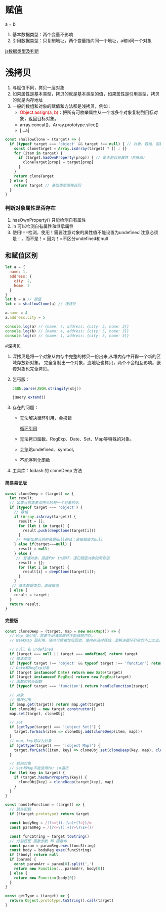 # 赋值
a = b
1. 基本数据类型：两个变量不影响
2. 引用数据类型：只复制地址，两个变量指向同一个地址，a和b同一个对象

[js数据类型及判断](https://github.com/xxcr/js-code-notes/blob/main/data-types.md)



# 浅拷贝
1. 与赋值不同，拷贝一层对象
2. 如果属性是基本类型，拷贝的就是基本类型的值，如果属性是引用类型，拷贝的就是内存地址
3. 一般的数组和对象的赋值和方法都是浅拷贝，例如：
	-   <font color="#dd0000">Object.assign(a, b)</font>：把所有可枚举属性从一个或多个对象复制到目标对象，返回目标对象。
	-   array.concat()、Array.prototype.slice()
	-   [...a]

```js
const shallowClone = (target) => {
  if (typeof target === 'object' && target !== null) { // 对象，数组，函数，但不为null
    const cloneTarget = Array.isArray(target) ? [] : {}
    for (item in target) { 
      if (target.hasOwnProperty(prop)) { // 是否是自身属性（非继承）
        cloneTarget[prop] = target[prop]
      }
    }
    return cloneTarget
  } else {
    return target // 基础类型直接返回
  }
}
```

### 判断对象属性是否存在
1. hasOwnProperty() 只能检测自有属性
2. in 可以检测自有属性和继承属性
3. 使用!==检测，使用！需要注意对象的属性值不能设置为undefined
   注意必须是！，而不是！= 因为！=不区分undefined和null


## 和赋值区别
```js
let a = {
  name: 1,
  address: {
    city: 2,
    home: 3
  }
}
let b = a // 赋值
let c = shallowClone(a) // 浅拷贝

a.name = 4
a.address.city = 5

console.log(a) // {name: 4, address: {city: 5, home: 3}}
console.log(b) // {name: 4, address: {city: 5, home: 3}}
console.log(c) // {name: 1, address: {city: 5, home: 3}}

```



#深拷贝
1. 深拷贝是将一个对象从内存中完整的拷贝一份出来,从堆内存中开辟一个新的区域存放新对象。
完全复制出一个对象，连地址也拷贝，两个不会相互影响。嵌套对象也完全拷贝。
2. 乞丐版：
	```js
	JSON.parse(JSON.stringify(obj))
	```
	```js
	jQuery.extend()
	```
3. 存在的问题：
	-   无法解决循环引用，会报错
	
		[循环引用](https://github.com/xxcr/js-code-notes/blob/main/循环引用.md)
	-   无法拷贝函数、RegExp、Date、Set、Map等特殊的对象。
	-   会忽略undefined、symbol。
	-   不能序列化函数

4. 工具库：lodash 的 cloneDeep 方法

#### 简易易记版
```js
const cloneDeep = (target) => {
  let result;
  // 如果当前需要深拷贝的是一个对象的话
  if (typeof target === 'object') {
    // 数组
    if (Array.isArray(target)) {
      result = [];
      for (let i in target) {
        result.push(deepClone(target[i]))
      }
     // 判断如果当前的值是null的话；直接赋值为null
    } else if(target===null) {
      result = null;
    } else {
     // 普通对象，直接for in循环，递归赋值对象的所有值
      result = {};
      for (let i in target) {
        result[i] = deepClone(target[i]);
      }
    }
   // 基本数据类型，直接赋值
  } else {
    result = target;
  }
  return result;
}
```

#### 完整版
```js
const cloneDeep = (target, map = new WeakMap()) => {
  // Map 强引用，需要手动清除属性才能释放内存。
  // WeakMap 弱引用，随时可能被垃圾回收，使内存及时释放，是解决循环引用的不二之选。

  // null 和 undefined
  if (target === null || target === undefined) return target
  // 基本类型
  if (typeof target !== 'object' && typeof target !== 'function') return target
  // Date和RegExp对象
  if (target instanceof Date) return new Date(target)
  if (target instanceof RegExp) return new RegExp(target)
  // 函数和箭头函数
  if (typeof target === 'function') return handleFunction(target)

  // 对象
  // 循环引用
  if (map.get(target)) return map.get(target)
  let cloneObj = new target.constructor()
  map.set(target, cloneObj)

  // set
  if (getType(target) === '[object Set]') {
    target.forEach(item => cloneObj.add(cloneDeep(item, map)))
  }
  // map，key可以为对象
  if (getType(target) === '[object Map]') {
    target.forEach((item, key) => cloneObj.set(cloneDeep(key, map), cloneDeep(item, map)))
  }

  // 其他对象
  // Set和Map不能使用for in遍历
  for (let key in target) {
    if (target.hasOwnProperty(key)) {
      cloneObj[key] = cloneDeep(target[key], map)
    }
  }
}

const handleFunction = (target) => {
  // 箭头函数
  if (!target.prototype) return target

  const bodyReg = /(?<={)(.|\n)+(?=})/m
  const paramReg = /(?<=\().+(?=\)\s+{)/

  const funcString = target.toString()
  // 分别匹配 函数参数 和 函数体
  const param = paramReg.exec(funcString)
  const body = bodyReg.exec(funcString)
  if (!body) return null
  if (param) {
    const paramArr = param[0].split(',')
    return new Function(...paramArr, body[0])
  } else {
    return new Function(body[0])
  }
}

const getType = (target) => {
  return Object.prototype.toString().call(target)
}
```
